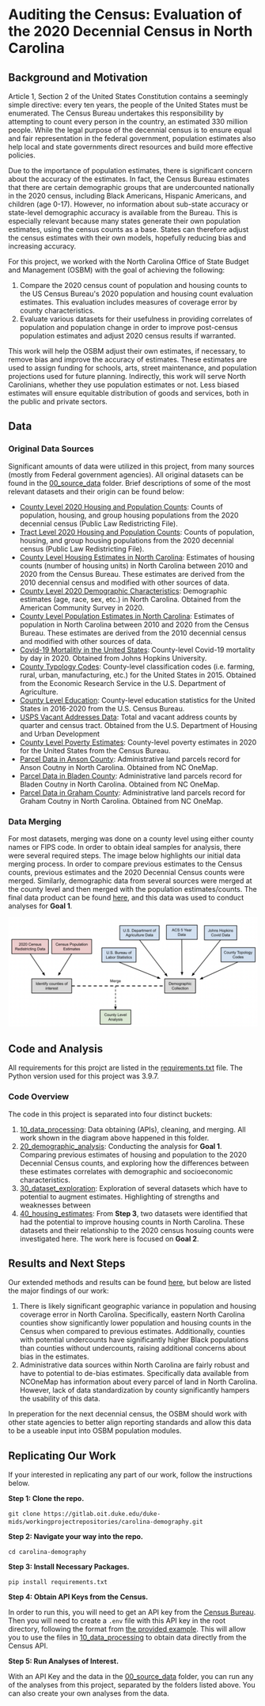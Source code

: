 # Auditing the Census: Evaluation of the 2020 Decennial Census in North Carolina

## Background and Motivation

Article 1, Section 2 of the United States Constitution contains a seemingly simple directive: every ten years, the people of the United States must be enumerated. The Census Bureau undertakes this responsibility by attempting to count every person in the country, an estimated 330 million people. While the legal purpose of the decennial census is to ensure equal and fair representation in the federal government, population estimates also help local and state governments direct resources and build more effective policies.

Due to the importance of population estimates, there is significant concern about the accuracy of the estimates. In fact, the Census Bureau estimates that there are certain demographic groups that are undercounted nationally in the 2020 census, including Black Americans, Hispanic Americans, and children (age 0-17). However, no information about sub-state accuracy or state-level demographic accuracy is available from the Bureau. This is especially relevant because many states generate their own population estimates, using the census counts as a base. States can therefore adjust the census estimates with their own models, hopefully reducing bias and increasing accuracy.

For this project, we worked with the North Carolina Office of State Budget and Management (OSBM) with the goal of achieving the following:

1. Compare the 2020 census count of population and housing counts to the US Census Bureau's 2020 population and housing count evaluation estimates. This evaluation includes measures of coverage error by county characteristics.
2. Evaluate various datasets for their usefulness in providing correlates of population and population change in order to improve post-census population estimates and adjust 2020 census results if warranted.

This work will help the OSBM adjust their own estimates, if necessary, to remove bias and improve the accuracy of estimates. These estimates are used to assign funding for schools, arts, street maintenance, and population projections used for future planning.  Indirectly, this work will serve North Carolinians, whether they use population estimates or not. Less biased estimates will ensure equitable distribution of goods and services, both in the public and private sectors.

## Data

### Original Data Sources

Significant amounts of data were utilized in this project, from many sources (mostly from Federal government agencies). All original datasets can be found in the [00_source_data](00_source_data/) folder. Brief descriptions of some of the most relevant datasets and their origin can be found below:

- [County Level 2020 Housing and Population Counts](00_source_data/2020_counts_NC.csv): Counts of population, housing, and group housing populations from the 2020 decennial census (Public Law Redistricting File).
- [Tract Level 2020 Housing and Population Counts](00_source_data/2020_counts_NC_tract.csv): Counts of population, housing, and group housing populations from the 2020 decennial census (Public Law Redistricting File).
- [County Level Housing Estimates in North Carolina](00_source_data/housing_counts_NC.csv): Estimates of housing counts (number of housing units) in North Carolina between 2010 and 2020 from the Census Bureau. These estimates are derived from the 2010 decennial census and modified with other sources of data.
- [County Level 2020 Demographic Characteristics](00_source_data/2020_acs_demographics): Demographic estimates (age, race, sex, etc.) in North Carolina. Obtained from the American Community Survey in 2020.
- [County Level Population Estimates in North Carolina](00_source_data/co-est2020-alldata.csv): Estimates of population  in North Carolina between 2010 and 2020 from the Census Bureau. These estimates are derived from the 2010 decennial census and modified with other sources of data.
- [Covid-19 Mortalitly in the United States](00_source_data/covid_deaths_NC.csv): County-level Covid-19 mortality by day in 2020. Obtained from Johns Hopkins University.
- [County Typology Codes](00_source_data/2015CountyTypologyCodes.csv): County-level classification codes (i.e. farming, rural, urban, manufacturing, etc.) for the United States in 2015. Obtained from the Economic Research Service in the U.S. Department of Agriculture.
- [County Level Education](00_source_data/Education.xlsx): County-level education statistics for the United States in 2016-2020 from the U.S. Census Bureau.
- [USPS Vacant Addresses Data](00_source_data/NC_vacancy_q4_21.csv): Total and vacant address counts by quarter and census tract. Obtained from the U.S. Department of Housing and Urban Development
- [County Level Poverty Estimates](00_source_data/PovertyEstimates.xlsx): County-level poverty estimates in 2020 for the United States from the Census Bureau.
- [Parcel Data in Anson County](00_source_data/anson-parcels/): Administrative land parcels record for Anson Coutny in North Carolina. Obtained from NC OneMap.
- [Parcel Data in Bladen County](00_source_data/bladen-parcels/): Administrative land parcels record for Bladen Coutny in North Carolina. Obtained from NC OneMap.
- [Parcel Data in Graham County](00_source_data/graham-parcels/): Administrative land parcels record for Graham Coutny in North Carolina. Obtained from NC OneMap.

### Data Merging

For most datasets, merging was done on a county level using either county names or FIPS code. In order to obtain ideal samples for analysis, there were several required steps. The image below highlights our initial data merging process. In order to compare previous estimates to the Census counts, previous estimates and the 2020 Decennial Census counts were merged. Similarly, demographic data from several sources were merged at the county level and then merged with the population estimates/counts. The final data product can be found [here](05_intermediate_data/merged_pop_data_revised.csv), and this data was used to conduct analyses for **Goal 1**.

![](50_results/images/data_diagram.png)

## Code and Analysis

All requirements for this projct are listed in the [requirements.txt](requirements.txt) file. The Python version used for this project was 3.9.7.

### Code Overview

The code in this project is separated into four distinct buckets:

1. [10_data_processing](10_data_processing/): Data obtaining (APIs), cleaning, and merging. All work shown in the diagram above happened in this folder.
2. [20_demographic_analysis](20_demographic_analysis/): Conducting the analysis for **Goal 1**. Comparing previous estimates of housing and population to the 2020 Decennial Census counts, and exploring how the differences between these estimates correlates with demographic and socioeconomic characteristics.
3. [30_dataset_exploration](30_dataset_exploration/): Exploration of several datasets which have to potential to augment estimates. Highlighting of strengths and weaknesses between
4. [40_housing_estimates](40_housing_estimates/): From **Step 3**, two datasets were identified that had the potential to improve housing counts in North Carolina. These datasets and their relationship to the 2020 census hosuing counts were investigated here. The work here is focused on **Goal 2**.

## Results and Next Steps

Our extended methods and results can be found [here](https://github.com/sarwaridas/carolina-demography/blob/main/50_results/Final_Report.docx.pdf), but below are listed the major findings of our work:

1. There is likely significant geographic variance in population and housing coverage error in North Carolina. Specifically, eastern North Carolina counties show significantly lower population and housing counts in the Census when compared to previous estimates. Additionally, counties with potential undercounts have significantly higher Black populations than counties without undercounts, raising additional concerns about bias in the estimates.
2. Administrative data sources within North Carolina are fairly robust and have to potential to de-bias estimates. Specifically data available from NCOneMap has information about every parcel of land in North Carolina. However, lack of data standardization by county significantly hampers the usability of this data.

In preperation for the next decennial census, the OSBM should work with other state agencies to better align reporting standards and allow this data to be a useable input into OSBM population modules.

## Replicating Our Work

If your interested in replicating any part of our work, follow the instructions below.

**Step 1: Clone the repo.**

```
git clone https://gitlab.oit.duke.edu/duke-mids/workingprojectrepositories/carolina-demography.git
```

**Step 2: Navigate your way into the repo.**

```
cd carolina-demography
```

**Step 3: Install Necessary Packages.**

```
pip install requirements.txt
```

**Step 4: Obtain API Keys from the Census.**

In order to run this, you will need to get an API key from the [Census Bureau](https://api.census.gov/data/key_signup.html). Then you will need to create a `.env` file with this API key in the root directory, following the format from [the provided example](.env_example). This will allow you to use the files in [10_data_processing](10_data_processing/) to obtain data directly from the Census API.

**Step 5: Run Analyses of Interest.**

With an API Key and the data in the [00_source_data](00_source_data) folder, you can run any of the analyses from this project, separated by the folders listed above. You can also create your own analyses from the data.
